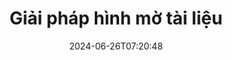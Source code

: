 ---
############################# Static ############################
layout: "family"
date:  2024-06-26T07:20:48
draft: false

product: "Watermark"
product_tag: "watermark"

lang: vi

############################# Head ############################
head_title: "Tài liệu Hình mờ C# Java Node.js Python | thêm hình mờ"
head_description: "Thêm hình mờ vào PDF, hình ảnh và tài liệu. Giải pháp đánh dấu hình mờ cho Microsoft Office, PDF, OpenDocument, Hình ảnh, v.v."

############################# Header ############################
title: "Giải pháp hình mờ tài liệu"
description:  |
  Thêm hình mờ văn bản và hình ảnh cho tài liệu và hình ảnh của bạn.

  Tìm kiếm và sửa đổi hình mờ tài liệu một cách thuận tiện.

  Nhận thông tin về hình mờ được trình bày trong tài liệu của bạn.

############################# Supported Platforms ###############################
supported_platforms:
  enable: true
  head_title: "Chọn nền tảng của bạn"
  title: "Độc lập nền tảng"
  description: "Thư viện GroupDocs.Watermark hỗ trợ các hệ điều hành và framework sau:"
  details_link_title: "Tìm hiểu thêm"

  items:
    # items loop
    - title: ".NET"
      description: GroupDocs.Watermark .NET 
      color: "blue"
      tag: "net"
      link: "/watermark/net/"
      features_link: "https://docs.groupdocs.com/watermark/net/system-requirements/"
      features:
          # features loop
          - rows: "4"
            content: |
                    .NET Framework 4.5 or higher <br> .NET Core 3.0 or higher <br> .NET 5.0 or higher
      
          # features loop
          - rows: "1"
            content: |
                    Windows <br> Linux <br> Mac OS
      
          # features loop
          - rows: "3"
            content: |
                    Microsoft Visual Studio <br> JetBrains Rider <br> Microsoft Visual Code
      
          # features loop
          - rows: "1"
            content: |
                    50+ file formats
      

    # items loop
    - title: "Java"
      description: GroupDocs.Watermark Java
      color: "red"
      tag: "java"
      link: "/watermark/java/"
      features_link: "https://docs.groupdocs.com/watermark/java/system-requirements/"
      features:
          # features loop
          - rows: "4"
            content: |
                    Java 8 or higher <br> Kotlin
      
          # features loop
          - rows: "1"
            content: |
                    Windows <br> Linux <br> Mac OS
      
          # features loop
          - rows: "3"
            content: |
                    IntelliJ IDEA <br> Eclipse <br> NetBeans
      
          # features loop
          - rows: "1"
            content: |
                    50+ file formats

    # items loop
    - title: "Node.js"
      description: GroupDocs.Watermark Node.js
      color: "green"
      tag: "nodejs-java"
      link: "/watermark/nodejs-java/"
      features_link: "https://docs.groupdocs.com/watermark/"
      features:
          # features loop
          - rows: "4"
            content: |
                    Node.js 16+ and J2SE 8.0 (1.8)+
      
          # features loop
          - rows: "1"
            content: |
                    Windows <br> Linux <br> Mac OS
      
          # features loop
          - rows: "3"
            content: |
                    Atom <br> Visual Studio Code <br> Bất kỳ trình soạn thảo văn bản nào khác
      
          # features loop
          - rows: "1"
            content: |
                    50+ file formats

    # items loop
    - title: "Python"
      description: GroupDocs.Watermark Python
      color: "yellow"
      tag: "python-net"
      link: "/watermark/python-net/"
      features_link: "https://docs.groupdocs.com/watermark/net/system-requirements/"
      features:
          # features loop
          - rows: "3"
            content: |
                    Python 3.9+ and .Net 6+
      
          # features loop
          - rows: "1"
            content: |
                    Windows <br> Linux <br> Mac OS
      
          # features loop
          - rows: "4"
            content: |
                    IDLE <br> PyCharm <br> Visual Studio Code
      
          # features loop
          - rows: "1"
            content: |
                    50+ file formats

############################# Features ###############################
features:
  enable: true
  title: "Đánh giá tính năng GroupDocs.Watermark"
  description: "Thư viện được thiết kế để thêm, tìm kiếm và cập nhật các loại hình mờ khác nhau cho các định dạng tài liệu phổ biến."

  items:
    # items loop
    - icon: "protect"
      title: "Bảo vệ tệp bằng hình mờ"
      content: "Thêm hình mờ văn bản và hình ảnh vào tài liệu kinh doanh của bạn."

    # items loop
    - icon: "search"
      title: "Tìm kiếm hình mờ hiện có"
      content: "Nhận thông tin chi tiết về hình mờ được đặt trong tài liệu trước đó."

    # items loop
    - icon: "manipulate"
      title: "Thao tác hình mờ tài liệu"
      content: "Kiểm soát văn bản, kiểu dáng, hình ảnh và các tính năng hình mờ khác."

    # items loop
    - icon: "additional"
      title: "Các tính năng bổ sung khác nhau"
      content: "Nhận thông tin tài liệu, cập nhật siêu liên kết hoặc nền trang, v.v."

############################# Code Samples ###############################
code_samples:
  enable: true
  title: "Bảo vệ tài liệu bằng hình mờ"
  description: "GroupDocs.Watermark ví dụ mã hoạt động điển hình."

  items:
    # items loop
    - title: "Tạo hình mờ."
      content: "Để thêm hình mờ vào tài liệu, hãy cung cấp đường dẫn đến tệp đích. Bạn có nhiều tùy chọn để chọn để có được hình mờ tùy chỉnh trên một trang cụ thể."
      samples:
          # samples loop
          - language: "C#"
            color: "blue"
            content: |
                    <code class="language-csharp" data-lang="csharp">
                        // Chỉ định tài liệu sẽ được đánh dấu hình mờ

                        using (Watermarker watermarker = new Watermarker("source.docx"))
                        {
                          // Tạo đối tượng hình mờ
                          TextWatermark watermark = new TextWatermark("top secret", new Font("Arial", 36));

                          // Đặt tùy chọn hình mờ
                          watermark.ForegroundColor = Color.Red;
                          watermark.HorizontalAlignment = HorizontalAlignment.Center;
                          watermark.VerticalAlignment = VerticalAlignment.Center;

                          // Thêm hình mờ và lưu tệp đã xử lý
                          watermarker.Add(watermark);
                          watermarker.Save("result.docx");
                        }                    
                    </code>

          # samples loop
          - language: "Java"
            color: "red"
            content: |
                    <code class="language-java" data-lang="java">
                        // Chỉ định tài liệu sẽ được đánh dấu hình mờ

                        Watermarker watermarker = new Watermarker("source.docx");

                        // Tạo đối tượng hình mờ
                        TextWatermark watermark = new TextWatermark("top secret", new Font("Arial", 36));

                        // Đặt tùy chọn hình mờ
                        watermark.setForegroundColor(Color.getRed());
                        watermark.setHorizontalAlignment(HorizontalAlignment.Center);
                        watermark.setVerticalAlignment(VerticalAlignment.Center);

                        // Thêm hình mờ và lưu tệp đã xử lý
                        watermarker.add(watermark);
                        watermarker.save("result.docx");
                        watermarker.close();

                    </code>

          # samples loop
          - language: "TypeScript"
            color: "green"
            content: |
                    <code class="language-java" data-lang="javascript">
                        // Chỉ định tài liệu sẽ được đánh dấu hình mờ

                        const watermarker = new Watermarker("source.docx");
    
                        // Tạo đối tượng hình mờ
                        const watermark = new TextWatermark("top secret", new Font("Arial", 36));

                        // Đặt tùy chọn hình mờ
                        watermark.setForegroundColor(Color.getRed());
                        watermark.setHorizontalAlignment(HorizontalAlignment.Center);
                        watermark.setVerticalAlignment(VerticalAlignment.Center);

                        // Thêm hình mờ và lưu tệp đã xử lý
                        watermarker.add(watermark);
                        watermarker.save("result.docx");                        

                    </code>

          # samples loop
          - language: "Python"
            color: "yellow"
            content: |
                    <code class="python-net" data-lang="python">
                        def run():

                            # Chỉ định tài liệu sẽ được đánh dấu hình mờ
                            with groupdocs.watermark.Watermarker("source.docx") as watermarker:
                                font = groupdocs.watermark.watermarks.Font("Arial", 36.0)

                                # Tạo đối tượng hình mờ
                                watermark = groupdocs.watermark.watermarks.TextWatermark("top secret", font)

                                # Đặt tùy chọn hình mờ
                                watermark.foreground_color = groupdocs.watermark.watermarks.Color.red;
                                watermark.horizontal_alignment = groupdocs.watermark.common.HorizontalAlignment.CENTER
                                watermark.vertical_alignment = groupdocs.watermark.common.VerticalAlignment.CENTER

                                # Thêm hình mờ và lưu tệp đã xử lý
                                watermarker.add(watermark)
                                watermarker.save("result.docx")

                    </code>

############################# Supported Formats ###############################
formats:
  enable: true
  title: "50+ định dạng tệp được hỗ trợ"
  description: "GroupDocs.Watermark cung cấp hình mờ cho các định dạng tài liệu và tệp phổ biến."

############################# Metrics ###############################
metrics:
  enable: true
  title: "Dữ liệu thống kê thư viện của chúng tôi"
  description: "Đi sâu vào các chỉ số chính, tiết lộ thông tin chi tiết về thành tích, tác động và tăng trưởng của chúng tôi."

  items:
    # items loop
    - number: "50+"
      title: "Các định dạng được hỗ trợ"
      content: "Thư viện có thể xử lý hơn 50 định dạng tệp phổ biến nhất."

    # items loop
    - number: "500k"
      title: "NuGet lượt tải"
      content: "GroupDocs.Watermark for .NET là một thư viện phổ biến với hơn 500.000 lượt tải xuống trên NuGet."

    # items loop
    - number: "15k"
      title: "Tải xuống Maven"
      content: "Với hơn 15K lượt tải xuống trên Maven, GroupDocs.Watermark là một lựa chọn phổ biến cho Java nhà phát triển."

    # items loop
    - number: "140+"
      title: "Khách hàng hài lòng"
      content: "Các nhà phát triển cá nhân và các công ty hàng đầu trên toàn thế giới thích thư viện của chúng tôi để xây dựng các giải pháp sáng tạo."


############################# Customers ###############################
customers:
  enable: true
  title: "Khách hàng hài lòng của chúng tôi"
  description: "GroupDocs thư viện được sử dụng bởi các thương hiệu nổi tiếng và nổi tiếng trên toàn thế giới."

  items:
    # items loop
    - title: "BenQ Corporation"
      logo: "benq"
      
    # items loop
    - title: "Nasdaq Stock Market"
      logo: "nasdaq"
      
    # items loop
    - title: "AT&T Inc."
      logo: "att"
      
    # items loop
    - title: "Customer logo AstraZeneca"
      logo: "astrazeneca"
      
    # items loop
    - title: "Central Bank of Argentina"
      logo: "argentinacentralbank"
      
    # items loop
    - title: "Roche Holding AG"
      logo: "roche"
      
    # items loop
    - title: "Capita"
      logo: "capita"
      
    # items loop
    - title: "Axa S.A."
      logo: "axa"
      
    # items loop
    - title: "Instructure Inc."
      logo: "instructure"
      
    # items loop
    - title: "Wipro"
      logo: "wipro"


############################# Actions ###############################
actions:
  enable: true
  title: "Sẵn sàng để bắt đầu?"
  description: "Dùng thử GroupDocs.Watermark tính năng miễn phí trên nền tảng của bạn"

  items:
    # items loop
    - title: ".NET"
      color: "blue"
      link: "/watermark/net/"

    # items loop
    - title: "Java"
      color: "red"
      link: "/watermark/java/"

    # items loop
    - title: "Node.js"
      color: "green"
      link: "/watermark/nodejs-java/"      

############################# FAQ ###############################
faq:
  enable: true
  title: "Câu hỏi thường gặp"
  description: "Kiểm tra các câu hỏi thường gặp của chúng tôi"

  items:
    # items loop
    - question: "Thư viện bên ngoài có yêu cầu bởi GroupDocs.Watermark để thao tác tài liệu không?"
      answer: "GroupDocs.Watermark hoạt động độc lập, không cần phần mềm của bên thứ ba như Adobe Acrobat, Microsoft Office, v.v."

    # items loop
    - question: "Tôi có thể kiểm tra GroupDocs.Watermark tính năng trước khi mua không?"
      answer: "Có, GroupDocs.Watermark cung cấp bản dùng thử miễn phí! Cài đặt nó và dùng thử, nhưng hãy nhớ: Phiên bản dùng thử thêm 'huy hiệu dùng thử' vào tài liệu của bạn, chỉ 3 trang đầu tiên được xử lý. Bạn muốn trải nghiệm đầy đủ? Nhận giấy phép tạm thời 30 ngày miễn phí cho đầy đủ chức năng. Xem chi tiết trong [giấy phép tạm thời](https://purchase.groupdocs.com/temporary-license/)."

    # items loop
    - question: "Những loại giấy phép nào được cung cấp?"
      answer: "Cần giấy phép GroupDocs.Watermark? Chúng tôi có những lựa chọn! Chọn từ các giấy phép dựa trên nhiều tùy chọn. Số lượng nhà phát triển trong nhóm của bạn Các vị trí triển khai như văn phòng đơn lẻ hoặc nơi làm việc từ xa. Phân phối khách hàng cuối có cần chia sẻ SDK/API với khách hàng không? Ngoài ra, có giấy phép sử dụng hàng tháng: Chỉ thanh toán cho những gì bạn sử dụng với các gói tính phí. Lặn sâu hơn và tìm ra [giá hoàn hảo](https://purchase.groupdocs.com/pricing/watermark/net/)."

############################# Cloud Links ###############################
cloud_links:
  enable: true
  title: "GroupDocs.Watermark API mã thấp"
  description: "Thêm hình mờ vào tệp bằng ứng dụng của bạn bằng cách sử dụng API REST dựa trên đám mây của chúng tôi."
  
  items:
    # items loop
    - title: "GroupDocs.Watermark Cloud for cURL"
      content: "Sử dụng API cURL REST ful để tạo hình mờ PDF, Word, Excel, PowerPoint, JPEG và các định dạng tệp phổ biến khác."
      icon: "groupdocs_watermark-for-curl"
      link: "https://products.groupdocs.cloud/watermark/curl"

    # items loop
    - title: "GroupDocs.Watermark Cloud for .NET"
      content: "Hỗ trợ .NET ứng dụng của bạn với các tính năng tạo hình mờ tài liệu bằng Cloud SDK cho .NET. Tự bảo vệ tài liệu kinh doanh của bạn."
      icon: "groupdocs_watermark-for-net"
      link: "https://products.groupdocs.cloud/watermark/net"

    # items loop
    - title: "GroupDocs.Watermark Cloud for Java"
      content: "GroupDocs.Watermark SDK được thiết kế cho Java cung cấp khả năng mới cho Java ứng dụng và tệp doanh nghiệp của bạn."
      icon: "groupdocs_watermark-for-java"
      link: "https://products.groupdocs.cloud/watermark/java"

############################# App links ###############################
app_links:
  enable: true
  title: "GroupDocs.Watermark Ứng dụng web"
  description: "GroupDocs cấp quyền truy cập vào ứng dụng web để thêm hình mờ vào tài liệu của bạn. Hơn 50 định dạng tệp phổ biến có thể được đánh dấu trong trình duyệt yêu thích của bạn MIỄN PHÍ."

  items:
    # items loop
    - title: "GroupDocs.Watermark Total"
      content: "Công cụ trực tuyến để thêm hình mờ vào tài liệu từ bất kỳ thiết bị nào."
      icon: "groupdocs_watermark-app"
      link: "https://products.groupdocs.app/watermark/total"

    # items loop
    - title: "GroupDocs.Watermark DOCX"
      content: "Hình mờ MS Word DOCX trực tuyến."
      icon: "groupdocs_words-app"
      link: "https://products.groupdocs.app/watermark/docx"

    # items loop
    - title: "GroupDocs.Watermark PDF"
      content: "Bảo vệ PDF tài liệu trực tuyến."
      icon: "groupdocs_pdf-app"
      link: "https://products.groupdocs.app/watermark/pdf"


      


---